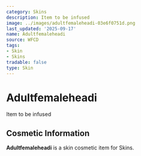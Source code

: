 ```yaml
---
category: Skins
description: Item to be infused
image: ../images/adultfemaleheadi-03e6f0751d.png
last_updated: '2025-09-17'
name: Adultfemaleheadi
source: WFCD
tags:
- Skin
- Skins
tradable: false
type: Skin
---
```


# Adultfemaleheadi

Item to be infused

## Cosmetic Information

**Adultfemaleheadi** is a skin cosmetic item for Skins.

